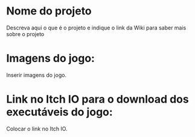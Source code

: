 # Nome do projeto

Descreva aqui o que é o projeto e indique o link da Wiki para saber mais sobre o projeto

# Imagens do jogo:

Inserir imagens do jogo.

# Link no Itch IO para o download dos executáveis do jogo:

Colocar o link no Itch IO.
